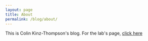 ```yaml
---
layout: page
title: About
permalink: /blog/about/
---
```


This is Colin Kinz-Thompson's blog. For the lab's page,  [click here](http://ckinzthompson.github.io)

